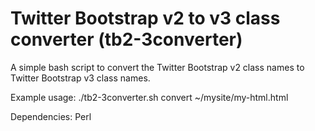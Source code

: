 Twitter Bootstrap v2 to v3 class converter (tb2-3converter)
===========================================================

A simple bash script to convert the Twitter Bootstrap v2 class names to Twitter Bootstrap v3 class names.

Example usage: ./tb2-3converter.sh convert ~/mysite/my-html.html

Dependencies: Perl
